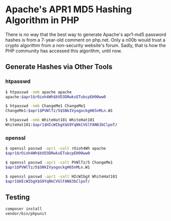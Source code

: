 # Apache's APR1 MD5 Hashing Algorithm in PHP

There is no way that the best way to generate Apache's apr1-md5 password hashes is from a 7-year-old comment on php.net. Only a n00b would trust a crypto algorithm from a non-security website's forum. Sadly, that is how the PHP community has accessed this algorithm, until now.

## Generate Hashes via Other Tools

### htpasswd
```bash
$ htpasswd -nmb apache apache
apache:$apr1$rOioh4Wh$bVD3DRwksETubcpEH90ww0

$ htpasswd -nmb ChangeMe1 ChangeMe1
ChangeMe1:$apr1$PVWlTz/5$SNkIVyogockgH65nMLn.W1

$ htpasswd -nmb WhiteHat101 WhiteHat101
WhiteHat101:$apr1$HIcWIbgX$G9YqNkCVGlFAN63bClpoT/
```

### openssl
```bash
$ openssl passwd -apr1 -salt rOioh4Wh apache
$apr1$rOioh4Wh$bVD3DRwksETubcpEH90ww0

$ openssl passwd -apr1 -salt PVWlTz/5 ChangeMe1
$apr1$PVWlTz/5$SNkIVyogockgH65nMLn.W1

$ openssl passwd -apr1 -salt HIcWIbgX WhiteHat101
$apr1$HIcWIbgX$G9YqNkCVGlFAN63bClpoT/
```

## Testing

```bash
composer install
vendor/bin/phpunit
```

